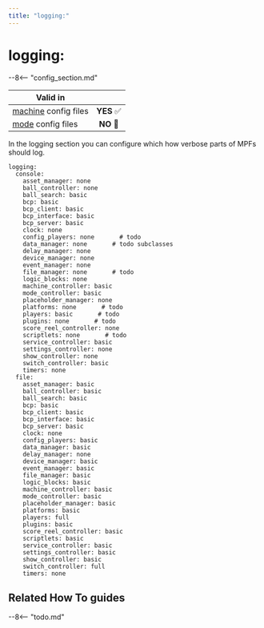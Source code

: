 ```yaml
---
title: "logging:"
---
```


# logging:


--8<-- "config_section.md"

| Valid in | |
|-----|:----:|
|[machine](instructions/machine_config.md) config files |**YES** :white_check_mark:|
|[mode](instructions/mode_config.md) config files|**NO** :no_entry_sign:|

In the logging section you can configure which how verbose parts of MPFs
should log.

``` mpf-config
logging:
  console:
    asset_manager: none
    ball_controller: none
    ball_search: basic
    bcp: basic
    bcp_client: basic
    bcp_interface: basic
    bcp_server: basic
    clock: none
    config_players: none       # todo
    data_manager: none       # todo subclasses
    delay_manager: none
    device_manager: none
    event_manager: none
    file_manager: none       # todo
    logic_blocks: none
    machine_controller: basic
    mode_controller: basic
    placeholder_manager: none
    platforms: none       # todo
    players: basic       # todo
    plugins: none       # todo
    score_reel_controller: none
    scriptlets: none       # todo
    service_controller: basic
    settings_controller: none
    show_controller: none
    switch_controller: basic
    timers: none
  file:
    asset_manager: basic
    ball_controller: basic
    ball_search: basic
    bcp: basic
    bcp_client: basic
    bcp_interface: basic
    bcp_server: basic
    clock: none
    config_players: basic
    data_manager: basic
    delay_manager: none
    device_manager: basic
    event_manager: basic
    file_manager: basic
    logic_blocks: basic
    machine_controller: basic
    mode_controller: basic
    placeholder_manager: basic
    platforms: basic
    players: full
    plugins: basic
    score_reel_controller: basic
    scriptlets: basic
    service_controller: basic
    settings_controller: basic
    show_controller: basic
    switch_controller: full
    timers: none
```

## Related How To guides

--8<-- "todo.md"
